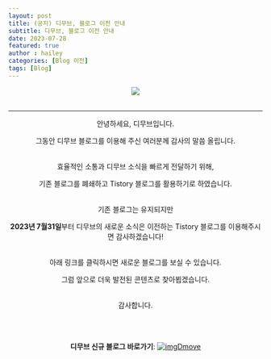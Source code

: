 ```yaml
---
layout: post
title: (공지) 디무브, 블로그 이전 안내
subtitle: 디무브, 블로그 이전 안내
date: 2023-07-28
featured: true
author : hailey
categories: [Blog 이전]
tags: [Blog]
---
```




<center><a href="https://dmove.tistory.com"> <img src="https://blog.dmove.kr/assets/images/New-Blog-Introduce.png"></a></center> <br/>

---


<center>
안녕하세요, 디무브입니다.<br/>

그동안 디무브 블로그를 이용해 주신 여러분께 감사의 말씀 올립니다.
<br/><br/>
 

효율적인 소통과 디무브 소식을 빠르게 전달하기 위해,

기존 블로그를 폐쇄하고 Tistory 블로그를 활용하기로 하였습니다.
<br/><br/>
 

기존 블로그는 유지되지만 

<strong>2023년 7월31일</strong>부터 디무브의 새로운 소식은 이전하는 Tistory 블로그를 이용해주시면 감사하겠습니다!
<br/><br/>
 

아래 링크를 클릭하시면 새로운 블로그를 보실 수 있습니다.

그럼 앞으로 더욱 발전된 콘텐츠로 찾아뵙겠습니다.
<br/><br/>

감사합니다.
</center>
 <br/><br/>

<center><p><strong>디무브 신규 블로그 바로가기</strong>:   <a href="https://dmove.tistory.com/"><img src="https://dmove.tistory.com/favicon.ico" alt="img">Dmove</a> </p></center>

 

